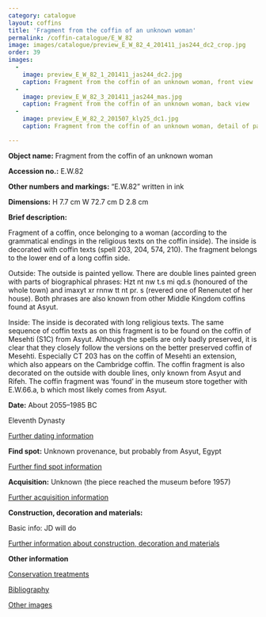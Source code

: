 ```yaml
---
category: catalogue
layout: coffins
title: 'Fragment from the coffin of an unknown woman'
permalink: /coffin-catalogue/E_W_82
image: images/catalogue/preview_E_W_82_4_201411_jas244_dc2_crop.jpg
order: 39
images: 
  -
    image: preview_E_W_82_1_201411_jas244_dc2.jpg
    caption: Fragment from the coffin of an unknown woman, front view 
  -
    image: preview_E_W_82_3_201411_jas244_mas.jpg
    caption: Fragment from the coffin of an unknown woman, back view 
  -
    image: preview_E_W_82_2_201507_kly25_dc1.jpg
    caption: Fragment from the coffin of an unknown woman, detail of patching with two pieces of wood dowelled through from the yellow side of the fragment. 

---
```


**Object name:** 
Fragment from the coffin of an unknown woman

**Accession no.:** 
E.W.82

**Other numbers and markings:**
“E.W.82” written in ink

**Dimensions:** 
H 7.7 cm
W 72.7 cm
D 2.8 cm

**Brief description:** 

Fragment of a coffin, once belonging to a woman (according to the
grammatical endings in the
religious texts on the coffin inside). The inside is decorated with
coffin texts (spell 203, 204, 574, 210). The fragment belongs to the
lower end of a long coffin side.

Outside: The outside is painted yellow. There are double lines painted
green with parts of biographical phrases: Hzt nt nw t.s mi qd.s
(honoured of the whole town) and imaxyt xr rnnw tt nt pr. s (revered one
of Renenutet of her house). Both phrases are also known from other
Middle Kingdom coffins found at Asyut.

Inside: The inside is decorated with long religious texts. The same
sequence of coffin texts as on this fragment is to be found on the
coffin of Mesehti (S1C) from Asyut. Although the spells are only badly
preserved, it is clear that they closely follow the versions on the
better preserved coffin of Mesehti. Especially CT 203 has on the coffin
of Mesehti an extension, which also appears on the Cambridge coffin. The
coffin fragment is also decorated on the outside with double lines, only
known from Asyut and Rifeh. The coffin fragment was ‘found’ in the
museum store together with E.W.66.a, b which most likely comes from
Asyut.

**Date:**
About 2055–1985 BC

Eleventh Dynasty

[Further dating information](/catalogue_extras/E_W_82_dating)

**Find spot:**
Unknown provenance, but probably from Asyut, Egypt

[Further find spot information](/catalogue_extras/E_W_82_findspot)

**Acquisition:**
Unknown (the piece reached the museum before 1957) 

[Further acquisition information](/catalogue_extras/E_W_82_acquisition)

**Construction, decoration and materials:**

Basic info: JD will do

[Further information about construction, decoration and materials](/catalogue_extras/E_W_82_materials)


**Other information**

[Conservation treatments](/catalogue_extras/E_W_82_conservation)

[Bibliography](/catalogue_extras/E_W_82_bibliography)

[Other images](/catalogue_extras/E_W_82_imagesheet)


